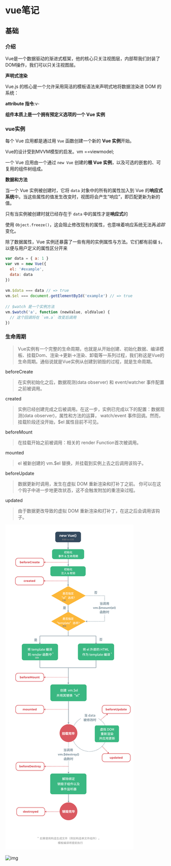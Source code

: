 # vue笔记

## 基础

### 介绍

Vue是一个数据驱动的渐进式框架，他的核心只关注视图层，内部帮我们封装了DOM操作，我们可以只关注视图层。

**声明式渲染**

Vue.js 的核心是一个允许采用简洁的模板语法来声明式地将数据渲染进 DOM 的系统：

**attribute 指令**:v-

**组件本质上是一个拥有预定义选项的一个 Vue 实例**

### vue实例

每个 Vue 应用都是通过用 `Vue` 函数创建一个新的 **Vue 实例**开始。

Vue的设计受到MVVM模型的启发。vm ==viewmodel;

一个 Vue 应用由一个通过 `new Vue` 创建的**根 Vue 实例**，以及可选的嵌套的、可复用的组件树组成。

**数据和方法**

当一个 Vue 实例被创建时，它将 `data` 对象中的所有的属性加入到 Vue 的**响应式系统**中。当这些属性的值发生改变时，视图将会产生“响应”，即匹配更新为新的值。

只有当实例被创建时就已经存在于 `data` 中的属性才是**响应式**的

使用 `Object.freeze()`，这会阻止修改现有的属性，也意味着响应系统无法再*追踪*变化。

除了数据属性，Vue 实例还暴露了一些有用的实例属性与方法。它们都有前缀 `$`，以便与用户定义的属性区分开来

```js
var data = { a: 1 }
var vm = new Vue({
  el: '#example',
  data: data
})

vm.$data === data // => true
vm.$el === document.getElementById('example') // => true

// $watch 是一个实例方法
vm.$watch('a', function (newValue, oldValue) {
  // 这个回调将在 `vm.a` 改变后调用
})
```

### 生命周期

> Vue实例有一个完整的生命周期，也就是从开始创建、初始化数据、编译模板、挂载Dom、渲染→更新→渲染、卸载等一系列过程，我们称这是Vue的生命周期。通俗说就是Vue实例从创建到销毁的过程，就是生命周期。

beforeCreate

> 在实例初始化之后，数据观测(data observer) 和 event/watcher 事件配置之前被调用。

created

> 实例已经创建完成之后被调用。在这一步，实例已完成以下的配置：数据观测(data observer)，属性和方法的运算， watch/event 事件回调。然而，挂载阶段还没开始，$el 属性目前不可见。

beforeMount

> 在挂载开始之前被调用：相关的 render Function首次被调用。

mounted

> el 被新创建的 vm.$el 替换，并挂载到实例上去之后调用该钩子。

beforeUpdate

> 数据更新时调用，发生在虚拟 DOM 重新渲染和打补丁之前。 你可以在这个钩子中进一步地更改状态，这不会触发附加的重渲染过程。

updated

> 由于数据更改导致的虚拟 DOM 重新渲染和打补丁，在这之后会调用该钩子。

![Vue 实例生命周期](../../.vuepress/public/assets/img/lifecycle.png)

![img](https://cn.vuejs.org/images/lifecycle.png)
